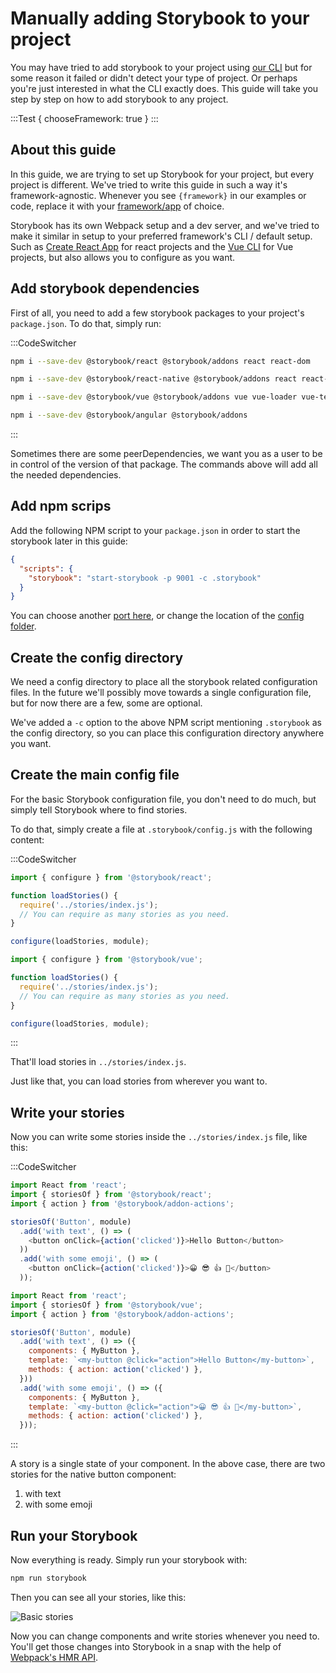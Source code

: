 # Manually adding Storybook to your project

You may have tried to add storybook to your project using [our CLI](/guides/setup/) but for some reason it failed or didn't detect your type of project.
Or perhaps you're just interested in what the CLI exactly does. This guide will take you step by step on how to add storybook to any project.

:::Test { chooseFramework: true }
:::

## About this guide
In this guide, we are trying to set up Storybook for your project, but every project is different. We've tried to write this guide in such a way it's framework-agnostic. Whenever you see `{framework}` in our examples or code, replace it with your [framework/app](/guides/understanding/#app-5) of choice.

Storybook has its own Webpack setup and a dev server, and we've tried to make it similar in setup to your preferred framework's CLI / default setup. 
Such as [Create React App](https://github.com/facebookincubator/create-react-app) for react projects and the [Vue CLI](https://github.com/vuejs/vue-cli) for Vue projects, but also allows you to configure as you want.

## Add storybook dependencies

First of all, you need to add a few storybook packages to your project's `package.json`. 
To do that, simply run:

:::CodeSwitcher
```sh // react
npm i --save-dev @storybook/react @storybook/addons react react-dom
```
```sh // reactnative
npm i --save-dev @storybook/react-native @storybook/addons react react-native
```
```sh // vue
npm i --save-dev @storybook/vue @storybook/addons vue vue-loader vue-template-compiler
```
```sh // angular
npm i --save-dev @storybook/angular @storybook/addons
```
:::

Sometimes there are some peerDependencies, we want you as a user to be in control of the version of that package. 
The commands above will add all the needed dependencies.

## Add npm scrips

Add the following NPM script to your `package.json` in order to start the storybook later in this guide:

```json
{
  "scripts": {
    "storybook": "start-storybook -p 9001 -c .storybook"
  }
}
```

You can choose another [port here](/docs/cli#start-storybook), or change the location of the [config folder](#create-the-config-directory-5).

## Create the config directory
We need a config directory to place all the storybook related configuration files.
In the future we'll possibly move towards a single configuration file, but for now there are a few, some are optional.

We've added a `-c` option to the above NPM script mentioning `.storybook` as the config directory, so you can place this configuration directory anywhere you want.

## Create the main config file
For the basic Storybook configuration file, you don't need to do much, but simply tell Storybook where to find stories.

To do that, simply create a file at `.storybook/config.js` with the following content:

:::CodeSwitcher
```js // config.js | react
import { configure } from '@storybook/react';

function loadStories() {
  require('../stories/index.js');
  // You can require as many stories as you need.
}

configure(loadStories, module);
```
```js // config.js | vue
import { configure } from '@storybook/vue';

function loadStories() {
  require('../stories/index.js');
  // You can require as many stories as you need.
}

configure(loadStories, module);
```
:::

That'll load stories in `../stories/index.js`.

Just like that, you can load stories from wherever you want to.

## Write your stories

Now you can write some stories inside the `../stories/index.js` file, like this:

:::CodeSwitcher
```js // stories.js | react
import React from 'react';
import { storiesOf } from '@storybook/react';
import { action } from '@storybook/addon-actions';

storiesOf('Button', module)
  .add('with text', () => (
    <button onClick={action('clicked')}>Hello Button</button>
  ))
  .add('with some emoji', () => (
    <button onClick={action('clicked')}>😀 😎 👍 💯</button>
  ));
```
```js // stories.js | vue
import React from 'react';
import { storiesOf } from '@storybook/vue';
import { action } from '@storybook/addon-actions';

storiesOf('Button', module)
  .add('with text', () => ({
    components: { MyButton },
    template: `<my-button @click="action">Hello Button</my-button>`,
    methods: { action: action('clicked') },
  }))
  .add('with some emoji', () => ({
    components: { MyButton },
    template: `<my-button @click="action">😀 😎 👍 💯</my-button>`,
    methods: { action: action('clicked') },
  }));
```
:::

A story is a single state of your component.
In the above case, there are two stories for the native button component:

1.  with text
2.  with some emoji

## Run your Storybook

Now everything is ready. Simply run your storybook with:

```sh
npm run storybook
```

Then you can see all your stories, like this:

![Basic stories](../static/basic-stories.png)

Now you can change components and write stories whenever you need to.
You'll get those changes into Storybook in a snap with the help of [Webpack's HMR API](https://webpack.js.org/concepts/hot-module-replacement/).
